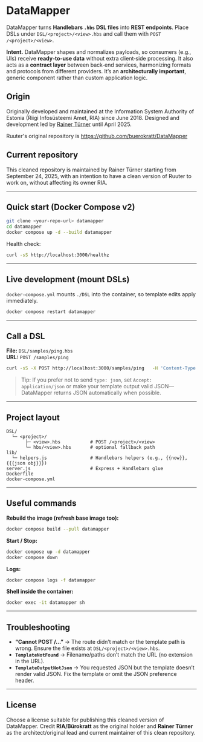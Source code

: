 # DataMapper

DataMapper turns **Handlebars `.hbs` DSL files** into **REST endpoints**. Place DSLs under `DSL/<project>/<view>.hbs` and call them with `POST /<project>/<view>`.

**Intent.** DataMapper shapes and normalizes payloads, so consumers (e.g., UIs) receive **ready‑to‑use data** without extra client‑side processing. It also acts as a **contract layer** between back‑end services, harmonizing formats and protocols from different providers. It’s an **architecturally important**, generic component rather than custom application logic.

## Origin

Originally developed and maintained at the Information System Authority of Estonia (Riigi Infosüsteemi Amet, RIA) since June 2018. Designed and development led by [Rainer Türner](https://www.linkedin.com/in/rainer-t%C3%BCrner-aba66274/) until April 2025.

Ruuter's original repository is https://github.com/buerokratt/DataMapper

## Current repository

This cleaned repository is maintained by Rainer Türner starting from September 24, 2025, with an intention to have a clean version of Ruuter to work on, without affecting its owner RIA.

---

## Quick start (Docker Compose v2)

```bash
git clone <your-repo-url> datamapper
cd datamapper
docker compose up -d --build datamapper
```

Health check:

```bash
curl -sS http://localhost:3000/healthz
```

---

## Live development (mount DSLs)

`docker-compose.yml` mounts `./DSL` into the container, so template edits apply immediately.

```bash
docker compose restart datamapper
```

---

## Call a DSL

**File:** `DSL/samples/ping.hbs`  
**URL:** `POST /samples/ping`

```bash
curl -sS -X POST http://localhost:3000/samples/ping   -H 'Content-Type: application/json'   -H 'type: json'   -d '{}'
```

> Tip: If you prefer not to send `type: json`, set `Accept: application/json` or make your template output valid JSON—DataMapper returns JSON automatically when possible.

---

## Project layout

```
DSL/
  └─ <project>/
       ├─ <view>.hbs           # POST /<project>/<view>
       └─ hbs/<view>.hbs       # optional fallback path
lib/
  └─ helpers.js                # Handlebars helpers (e.g., {{now}}, {{{json obj}}})
server.js                      # Express + Handlebars glue
Dockerfile
docker-compose.yml
```

---

## Useful commands

**Rebuild the image (refresh base image too):**
```bash
docker compose build --pull datamapper
```

**Start / Stop:**
```bash
docker compose up -d datamapper
docker compose down
```

**Logs:**
```bash
docker compose logs -f datamapper
```

**Shell inside the container:**
```bash
docker exec -it datamapper sh
```

---

## Troubleshooting

- **“Cannot POST /…​”** → The route didn’t match or the template path is wrong. Ensure the file exists at `DSL/<project>/<view>.hbs`.
- **`TemplateNotFound`** → Filename/paths don’t match the URL (no extension in the URL).
- **`TemplateOutputNotJson`** → You requested JSON but the template doesn’t render valid JSON. Fix the template or omit the JSON preference header.

---

## License

Choose a license suitable for publishing this cleaned version of DataMapper. Credit **RIA/Bürokratt** as the original holder and **Rainer Türner** as the architect/original lead and current maintainer of this clean repository.